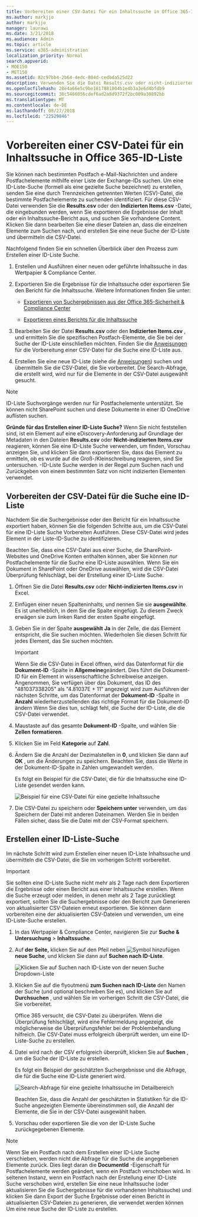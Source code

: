 ```yaml
---
title: Vorbereiten einer CSV-Datei für ein Inhaltssuche in Office 365-ID-Liste
ms.author: markjjo
author: markjjo
manager: laurawi
ms.date: 3/21/2018
ms.audience: Admin
ms.topic: article
ms.service: o365-administration
localization_priority: Normal
search.appverid:
- MOE150
- MET150
ms.assetid: 82c97bb4-2b64-4edc-804d-cedbda525d22
description: Verwenden Sie die Datei Results.csv oder nicht-indizierten Items.csv aus einer vorhandenen Inhaltssuche, um eine ID-Liste-Suche erstellen, die eine bestimmte e-Mail-Nachrichten zurückgibt. -ID-Liste Suche in der Regel verwendet, um Postfachelemente teilweise indizierten zurückzugeben.
ms.openlocfilehash: 28e4a66e5c9be1817881004b1e4b3a3e6d4bfdb9
ms.sourcegitcommit: 36c5466056cdef6ad2a8d9372f2bc009a30892bb
ms.translationtype: MT
ms.contentlocale: de-DE
ms.lasthandoff: 08/27/2018
ms.locfileid: "22529846"
---
```

# <a name="prepare-a-csv-file-for-an-id-list-content-search-in-office-365"></a>Vorbereiten einer CSV-Datei für ein Inhaltssuche in Office 365-ID-Liste

Sie können nach bestimmten Postfach e-Mail-Nachrichten und andere Postfachelemente mithilfe einer Liste der Exchange-IDs suchen. Um eine ID-Liste-Suche (formell als eine gezielte Suche bezeichnet) zu erstellen, senden Sie eine durch Trennzeichen getrennten Werten (CSV)-Datei, die bestimmte Postfachelemente zu suchenden identifiziert. Für diese CSV-Datei verwenden Sie die **Results.csv** oder den **Indizierten Items.csv** -Datei, die eingebunden werden, wenn Sie exportieren die Ergebnisse der Inhalt oder ein Inhaltssuche-Bericht aus, und suchen Sie vorhandene Content. Klicken Sie dann bearbeiten Sie eine dieser Dateien an, dass die einzelnen Elemente zum Suchen nach, und erstellen Sie eine neue Suche der ID-Liste und übermitteln die CSV-Datei. 
  
Nachfolgend finden Sie ein schnellen Überblick über den Prozess zum Erstellen einer ID-Liste Suche.
  
1. Erstellen und Ausführen einer neuen oder geführte Inhaltssuche in das Wertpapier &amp; Compliance Center.
    
2. Exportieren Sie die Ergebnisse für die Inhaltssuche oder exportieren Sie den Bericht für die Inhaltssuche. Weitere Informationen finden Sie unter:
    
    - [Exportieren von Suchergebnissen aus der Office 365-Sicherheit &amp; Compliance Center](export-search-results.md)
    
    - [Exportieren eines Berichts für die Inhaltssuche](export-a-content-search-report.md)
    
3. Bearbeiten Sie der Datei **Results.csv** oder den **Indizierten Items.csv** , und ermitteln Sie die spezifischen Postfach-Elemente, die Sie bei der Suche der ID-Liste einschließen möchten. Finden Sie die [Anweisungen](#prepare-the-csv-file-for-an-id-list-search) für die Vorbereitung einer CSV-Datei für die Suche eine ID-Liste aus. 
    
4. Erstellen Sie eine neue ID-Liste (siehe die [Anweisungen](#create-an-id-list-search)) suchen und übermitteln Sie die CSV-Datei, die Sie vorbereitet. Die Search-Abfrage, die erstellt wird, wird nur für die Elemente in der CSV-Datei ausgewählt gesucht.
    
> [!NOTE]
> ID-Liste Suchvorgänge werden nur für Postfachelemente unterstützt. Sie können nicht SharePoint suchen und diese Dokumente in einer ID OneDrive auflisten suchen. 
  
 **Gründe für das Erstellen einer ID-Liste Suche?** Wenn Sie nicht feststellen sind, ist ein Element auf eine eDiscovery-Anforderung auf Grundlage der Metadaten in den Dateien **Results.csv** oder **Nicht-indizierten Items.csv** reagieren, können Sie eine ID-Liste Suche verwenden, um finden, Vorschau anzeigen Sie, und klicken Sie dann exportieren Sie, dass das Element zu ermitteln, ob es wurde auf die Groß-/Kleinschreibung reagieren, sind Sie untersuchen. -ID-Liste Suche werden in der Regel zum Suchen nach und Zurückgeben von einem bestimmten Satz von nicht indizierten Elementen verwendet. 
  
## <a name="prepare-the-csv-file-for-an-id-list-search"></a>Vorbereiten der CSV-Datei für die Suche eine ID-Liste

Nachdem Sie die Suchergebnisse oder den Bericht für ein Inhaltssuche exportiert haben, können Sie die folgenden Schritte aus, um die CSV-Datei für eine ID-Liste Suche Vorbereiten Ausführen. Diese CSV-Datei wird jedes Element in der Liste-ID-Suche zu identifizieren.
  
Beachten Sie, dass eine CSV-Datei aus einer Suche, die SharePoint-Websites und OneDrive Konten enthalten können, aber Sie können *nur* Postfachelemente für die Suche eine ID-Liste auswählen. Wenn Sie ein Dokument in SharePoint oder OneDrive auswählen, wird die CSV-Datei Überprüfung fehlschlägt, bei der Erstellung einer ID-Liste Suche. 
  
1. Öffnen Sie die Datei **Results.csv** oder **Nicht-indizierten Items.csv** in Excel. 
    
2. Einfügen einer neuen Spalteninhalts, und nennen Sie sie **ausgewählte**. Es ist unerheblich, in dem Sie die Spalte eingefügt. Zu diesem Zweck erwägen sie zum linken Rand der ersten Spalte eingefügt.
    
3. Geben Sie in der Spalte **ausgewählt** **Ja** in der Zelle, die das Element entspricht, die Sie suchen möchten. Wiederholen Sie diesen Schritt für jedes Element, das Sie suchen möchten. 
    
    > [!IMPORTANT]
    > Wenn Sie die CSV-Datei in Excel öffnen, wird das Datenformat für die **Dokument-ID** -Spalte in **Allgemeine**geändert. Dies führt die Dokument-ID für ein Element in wissenschaftliche Schreibweise anzeigen. Angenommen, Sie verfügen über das Dokument, das ID des "481037338205" als "4.81037E + 11" angezeigt wird zum Ausführen der nächsten Schritte, um das Datenformat der **Dokument-ID** -Spalte in **Anzahl** wiederherzustellenden das richtige Format für die Dokument-ID ändern Wenn Sie dies tun, schlägt fehl, die Suche der ID-Liste, die die CSV-Datei verwendet. 
  
4. Maustaste auf das gesamte **Dokument-ID** -Spalte, und wählen Sie **Zellen formatieren**.
    
5. Klicken Sie im Feld **Kategorie** auf **Zahl**.
    
6. Ändern Sie die Anzahl der Dezimalstellen in **0**, und klicken Sie dann auf **OK** , um die Änderungen zu speichern. Beachten Sie, dass die Werte in der Dokument-ID-Spalte in Zahlen umgewandelt werden. 
    
    Es folgt ein Beispiel für die CSV-Datei, die für die Inhaltssuche eine ID-Liste gesendet werden kann.
    
    ![Beispiel für eine CSV-Datei für eine gezielte Inhaltssuche](media/8371b8cb-1638-496e-9be1-fe1565757d67.png)
  
7. Die CSV-Datei zu speichern oder **Speichern unter** verwenden, um das Speichern der Datei mit anderen Dateinamen. Werden Sie in beiden Fällen sicher, dass Sie die Datei mit der CSV-Format speichern. 
  
## <a name="create-an-id-list-search"></a>Erstellen einer ID-Liste-Suche

Im nächste Schritt wird zum Erstellen einer neuen ID-Liste Inhaltssuche und übermitteln die CSV-Datei, die Sie im vorherigen Schritt vorbereitet.
  
> [!IMPORTANT]
> Sie sollten eine ID-Liste Suche nicht mehr als 2 Tage nach dem Exportieren die Ergebnisse oder einen Bericht aus einer Inhaltssuche erstellen. Wenn die Suche erzeugt oder melden, in denen mehr als 2 Tage zurückliegt exportiert, sollten Sie die Suchergebnisse oder den Bericht zum Generieren von aktualisierter CSV-Dateien erneut exportieren. Sie können dann vorbereiten eine der aktualisierten CSV-Dateien und verwenden, um eine ID-Liste-Suche erstellen. 
  
1. In das Wertpapier &amp; Compliance Center, navigieren Sie zur **Suche &amp; Untersuchung** \> **Inhaltssuche**.
    
2. Auf **der Seite,** klicken Sie auf den Pfeil neben ![Symbol hinzufügen](media/8ee52980-254b-440b-99a2-18d068de62d3.gif) **neue Suche**, und klicken Sie dann auf **Suchen nach ID-Liste**.
    
    ![Klicken Sie auf Suchen nach ID-Liste von der neuen Suche Dropdown-Liste](media/e65f9942-09b2-4127-865e-e64029a590df.png)
  
3. Klicken Sie auf die flyoutmenü **zum Suchen nach ID-Liste** den Namen der Suche (und optional beschreiben Sie es), und klicken Sie auf **Durchsuchen** , und wählen Sie im vorherigen Schritt die CSV-Datei, die Sie vorbereitet. 
    
    Office 365 versucht, die CSV-Datei zu überprüfen. Wenn die Überprüfung fehlschlägt, wird eine Fehlermeldung angezeigt, die möglicherweise die Überprüfungsfehler bei der Problembehandlung hilfreich. Die CSV-Datei muss erfolgreich überprüft werden, um eine ID-Liste-Suche zu erstellen.
    
4. Datei wird nach der CSV erfolgreich überprüft, klicken Sie auf **Suchen** , um die Suche der ID-Liste zu erstellen. 
    
    Es folgt ein Beispiel der geschätzten Suchergebnisse und die Abfrage, die für die Suche eine ID-Liste generiert wird.
    
    ![Search-Abfrage für eine gezielte Inhaltssuche im Detailbereich](media/dbd9e570-c04b-4056-a8a7-37e9916ec683.png)
  
    Beachten Sie, dass die Anzahl der geschätzten in Statistiken für die ID-Suche angezeigten Elemente übereinstimmen soll, die Anzahl der Elemente, die Sie in der CSV-Datei ausgewählt haben.
    
5. Vorschau oder exportieren Sie die von der ID-Liste Suche zurückgegebenen Elemente.
    
> [!NOTE]
> Wenn Sie ein Postfach nach dem Erstellen einer ID-Liste Suche verschieben, werden nicht die Abfrage für die Suche die angegebenen Elemente zurück. Dies liegt daran die **DocumentId** -Eigenschaft für Postfachelemente werden geändert, wenn ein Postfach verschoben wird. In seltenen Instanz, wenn ein Postfach nach der Erstellung einer ID-Liste Suche verschoben wird, erstellen Sie eine neue Inhaltssuche (oder aktualisieren Sie die Suchergebnisse für die vorhandenen Inhaltssuche) und klicken Sie dann Export der Suche Ergebnisse oder einen Bericht in aktualisierten CSV-Dateien zu generieren, die verwendet werden können  Um eine neue Suche der ID-Liste zu erstellen. 
